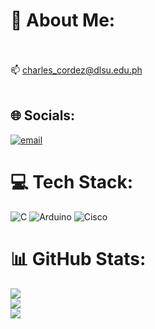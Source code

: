 # 🏹 About Me:
<br><br>📫 charles_cordez@dlsu.edu.ph<br><br>


## 🌐 Socials:
[![email](https://img.shields.io/badge/Email-D14836?logo=gmail&logoColor=white)](mailto:charles_cordez@dlsu.edu.ph) 

# 💻 Tech Stack:
![C](https://img.shields.io/badge/c-%2300599C.svg?style=plastic&logo=c&logoColor=white) ![Arduino](https://img.shields.io/badge/-Arduino-00979D?style=plastic&logo=Arduino&logoColor=white) ![Cisco](https://img.shields.io/badge/cisco-%23049fd9.svg?style=plastic&logo=cisco&logoColor=black)
# 📊 GitHub Stats:
![](https://github-readme-stats.vercel.app/api?username=csteph05&theme=dark&hide_border=false&include_all_commits=false&count_private=false)<br/>
![](https://nirzak-streak-stats.vercel.app/?user=csteph05&theme=dark&hide_border=false)<br/>
![](https://github-readme-stats.vercel.app/api/top-langs/?username=csteph05&theme=dark&hide_border=false&include_all_commits=false&count_private=false&layout=compact)

<!-- Proudly created with GPRM ( https://gprm.itsvg.in ) -->
